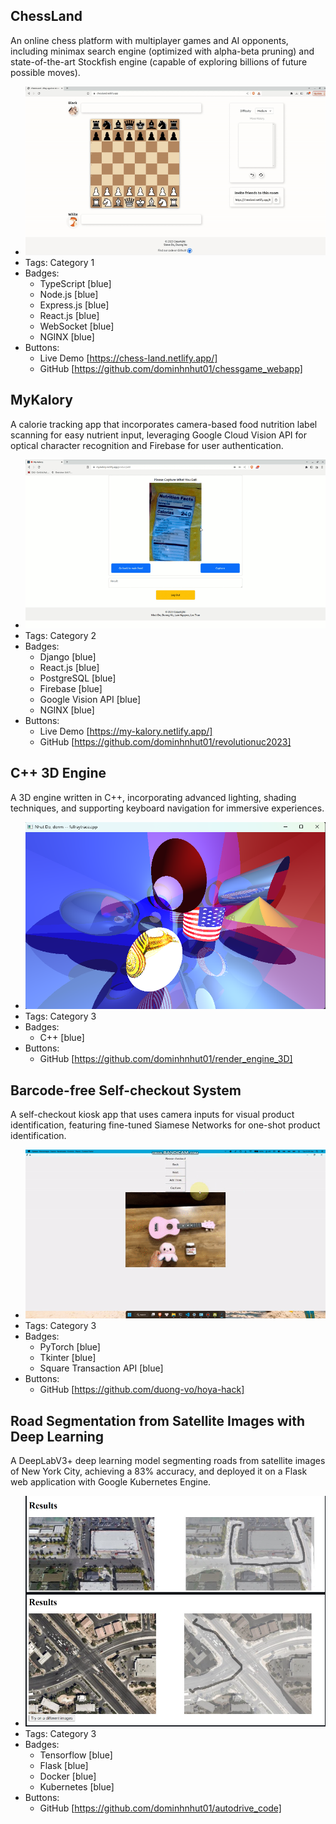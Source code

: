 ## ChessLand
An online chess platform with multiplayer games and AI opponents, including minimax search engine (optimized with alpha-beta pruning) and state-of-the-art Stockfish engine (capable of exploring billions of future possible moves).
- ![600x200](../assets/chess_singleplayer_demo.gif)
- Tags: Category 1
- Badges:
  - TypeScript [blue]
  - Node.js [blue]
  - Express.js [blue]
  - React.js [blue]
  - WebSocket [blue]
  - NGINX [blue]
- Buttons:
  - Live Demo [https://chess-land.netlify.app/]
  - GitHub [https://github.com/dominhnhut01/chessgame_webapp]

## MyKalory
A calorie tracking app that incorporates camera-based food nutrition label scanning for easy nutrient input, leveraging Google Cloud Vision API for optical character recognition and Firebase for user authentication.
- ![600x200](../assets/my-kalory.gif)
- Tags: Category 2
- Badges:
  - Django [blue]
  - React.js [blue]
  - PostgreSQL [blue]
  - Firebase [blue]
  - Google Vision API [blue]
  - NGINX [blue]
- Buttons:
  - Live Demo [https://my-kalory.netlify.app/]
  - GitHub [https://github.com/dominhnhut01/revolutionuc2023]

## C++ 3D Engine
A 3D engine written in C++, incorporating advanced lighting, shading techniques, and supporting keyboard navigation for immersive experiences.
- ![600x200](../assets/3d_engine.png)
- Tags: Category 3
- Badges:
  - C++ [blue]
- Buttons:
  - GitHub [https://github.com/dominhnhut01/render_engine_3D]

## Barcode-free Self-checkout System
A self-checkout kiosk app that uses camera inputs for visual product identification, featuring fine-tuned Siamese Networks for one-shot product identification.
- ![600x200](../assets/ezcheckout.gif)
- Tags: Category 3
- Badges:
  - PyTorch [blue]
  - Tkinter [blue]
  - Square Transaction API [blue]
- Buttons:
  - GitHub [https://github.com/duong-vo/hoya-hack]

## Road Segmentation from Satellite Images with Deep Learning
A DeepLabV3+ deep learning model segmenting roads from satellite images of New York City, achieving a 83% accuracy, and deployed it on a Flask web application with Google Kubernetes Engine.
- ![600x200](../assets/road_segment.png)
- Tags: Category 3
- Badges:
  - Tensorflow [blue]
  - Flask [blue]
  - Docker [blue]
  - Kubernetes [blue]
- Buttons:
  - GitHub [https://github.com/dominhnhut01/autodrive_code]